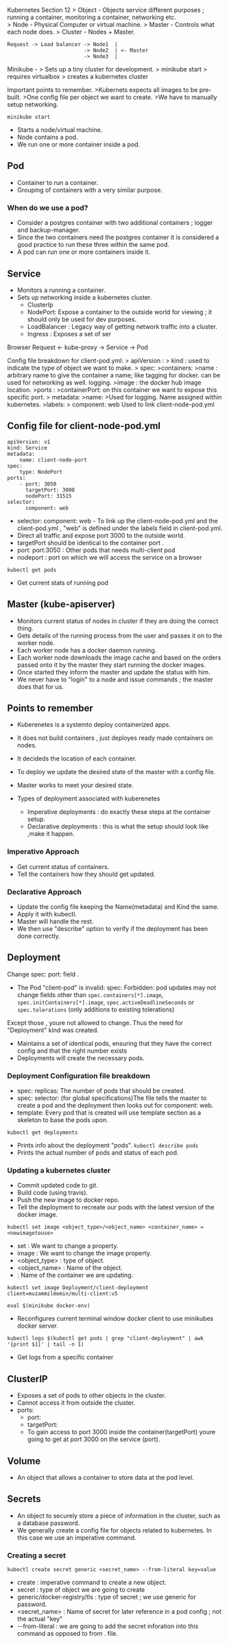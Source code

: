 Kubernetes Section 12
	> Object - Objects service different purposes ; running a container, monitoring a container, networking etc.	
	> Node - Physical Computer or virtual machine.
	> Master - Controls what each node does.
	> Cluster - Nodes + Master.

	Request -> Load balancer -> Node1  |
							 -> Node2  | <- Master
							 -> Node3  |


Minikube - 
	> Sets up a tiny cluster for development.
	> minikube start
		> requires virtualbox
		> creates a kubernetes cluster


Important points to remember.
	>Kubernets expects all images to be pre-built.
	>One config file per object we want to create.
	>We have to manually setup networking.

`minikube start`
* Starts a node/virtual machine.
* Node contains a pod.
* We run one or more container inside a pod.

## Pod 
* Container to run a container.
* Grouping of containers with a very similar purpose.

### When do we use a pod?
* Consider a postgres container with two additional containers ; logger and backup-manager.
* Since the two containers need the postgres container it is considered a good practice to run these three within the same pod.
* A pod can run one or more containers inside it.


## Service
* Monitors a running a container.
* Sets up networking inside a kubernetes cluster.
	* ClusterIp
	* NodePort: Expose a container to the outside world for viewing ; it should only be used for dev purposes.
	* LoadBalancer : Legacy way of getting network traffic into a cluster.
	* Ingress : Exposes a set of ser

Browser Request <-  kube-proxy -> Service -> Pod
        			  		 
Config file breakdown for client-pod.yml:
	> apiVersion :
	> kind : used to indicate the type of object we want to make.
	> spec:
		>containers:
			>name : arbitrary name to give the container a name; like 	        tagging for docker.
					can be used for networking as well.
					logging.
			>image : the docker hub image location.
			>ports :
				>containerPort: on this container we want to expose this specific port.
	> metadata:
		>name: 
			>Used for logging. Name assigned within kubernetes.
		>labels:
			> component: web
				Used to link client-node-pod.yml

## Config file for client-node-pod.yml
	apiVersion: v1
	kind: Service
	metadata:	
  		name: client-node-port
	spec:
 		type: NodePort
 	ports:
  		- port: 3050
   		  targetPort: 3000
    	  nodePort: 31515
 	selector:
  		  component: web



* selector: component: web - To link up the client-node-pod.yml and the  client-pod.yml , "web" is defined under the labels field in client-pod.yml.
* Direct all traffic and expose port 3000 to the outside world.
* targetPort should be identical to the container port .
* port: port:3050 : Other pods that needs multi-client pod
* nodeport : port on which we will access the service on a browser

`kubectl get pods` 
* Get current stats of running pod

## Master (kube-apiserver)
* Monitors current status of nodes in cluster if they are doing the correct thing.
* Gets details of the running process from the user and passes it on to the worker node.
* Each worker node has a docker daemon running.
* Each worker node downloads the image cache and based on the orders passed onto it by the master they start running the docker images.
* Once started they inform the master and update the status with him.
* We never have to "login" to a node and issue commands ; the master does that for us.

## Points to remember
* Kuberenetes is a systemto deploy containerized apps.
* It does not build containers , just deployes ready made containers on nodes.
* It decideds the location of each container.
* To deploy we update the desired state of the master with a config file.
* Master works to meet your desired state.

* Types of deployment associated with kuberenetes
	* Imperative deployments : do exactly these steps at the container setup.
	* Declarative deployments : this is what the setup should look like ,make it happen.


### Imperative Approach

* Get current status of containers.
* Tell the containers how they should get updated.

### Declarative Approach 

* Update the config file keeping the Name(metadata) and Kind the same.
* Apply it with kubectl.
* Master will handle the rest.
* We then use "describe" option to verify if the deployment has been done correctly.

## Deployment 
Change spec: port: field .
* The Pod "client-pod" is invalid: spec: Forbidden: pod updates may not change fields other than `spec.containers[*].image`, `spec.initContainers[*].image`, `spec.activeDeadlineSeconds` or `spec.tolerations` (only additions to existing tolerations)

Except those , youre not allowed to change. Thus the need for "Deployment" kind was created.
* Maintains a set of identical pods, ensuring that they have the correct config and that the right number exists
* Deployments will create the necessary pods.

### Deployment Configuration file breakdown

* spec: replicas: The number of pods that should be created.
* spec: selector: (for global specifications)The file tells the master to create a pod and the deployment then looks out for component: web.
* template: Every pod that is created will use template section as a skeleton to base the pods upon.

`kubectl get deployments`
* Prints info about the deployment "pods".
`kubectl describe pods`
* Prints the actual number of pods and status of each pod.

### Updating a kubernetes cluster
* Commit updated code to git.
* Build code (using travis).
* Push the new image to docker repo.
* Tell the deployment to recreate our pods with the latest version of the docker image.


`kubectl set image <object_type>/<object_name> <container_name> = <newimagetouse>`
* set : We want to change a property.
* image : We want to change the image property.
* <object_type> : type of object.
* <object_name> : Name of the object.
* <container name> : Name of the container we are updating.


`kubectl set image Deployment/client-deployment client=muzammilmomin/multi-client:v5`

`eval $(minikube docker-env)`
* Reconfigures current terminal window docker client to use minikubes docker server.

`kubectl logs $(kubectl get pods | grep "client-deployment" | awk '{print $1}' | tail -n 1)`
* Get logs from a specific container

## ClusterIP
* Exposes a set of pods to other objects in the cluster.
* Cannot access it from outside the cluster.
* ports: 
	* port: 
	* targetPort: 
	* To gain access to port 3000 inside the container(targetPort) youre going to get at port 3000 on the service (port).


## Volume
* An object that allows a container to store data at the pod level.

## Secrets
* An object to securely store a piece of information in the cluster, such as a database password.
* We generally create a config file for objects related to kubernetes. In this case we use an imperative command.

### Creating a secret
`kubectl create secret generic <secret_name> --from-literal key=value` 

* create : imperative command to create a new object.
* secret : type of object we are going to create
* generic/docker-registry/tls : type of secret ; we use generic for password.
* <secret_name> : Name of secret for later reference in a pod config ; not the actual "key"
* --from-literal : we are going to add the secret inforation into this command as opposed to from . file.